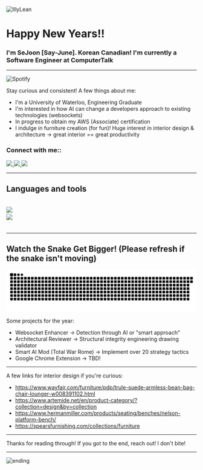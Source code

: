 ![IllyLean](https://github.com/sejoonpark99/sejoonpark99/assets/94677150/46366dca-ff4c-4def-94f6-e7a9156060d4)

<h1 align="left">Happy New Years!!</h1>
<h3>I'm SeJoon [Say-June]. Korean Canadian! I'm currently a Software Engineer at ComputerTalk</h3>
<hr/>

![Spotify](https://spotify-song-git-main-koaste.vercel.app/api/spotify)
<br/>

Stay curious and consistent! A few things about me:

* I'm a University of Waterloo, Engineering Graduate
* I'm interested in how AI can change a developers approach to existing technologies (websockets)
* In progress to obtain my AWS (Associate) certification
* I indulge in furniture creation (for fun)! Huge interest in interior design & architecture -> great interior == great productivity

<h3 align="left">Connect with me::</h3>
<div align="left"> 
  <a href="mailto:park.julius@outlook.com">
    <img src="https://img.shields.io/badge/Gmail-333333?style=for-the-badge&logo=gmail&logoColor=red" />
  </a>
  <a href="https://linkedin.com/in/sejoon-park" target="_blank">
    <img src="https://img.shields.io/badge/LinkedIn-0077B5?style=for-the-badge&logo=linkedin&logoColor=white" target="_blank" />
  </a>
  <a href="https://sejoon.ca" target="_blank">
     <img src="https://img.shields.io/badge/Portfolio-FF5722?style=for-the-badge&logo=todoist&logoColor=white" target="_blank" /> <!-- sqlite, safari, google-chrome are other good icon options -->
  </a>
</div>

 <hr/>
 
<h2 align="Left">Languages and tools</h2>
<br/>
<div align="Left">
    <img src="https://skillicons.dev/icons?i=aws,angular,cs,py,react,typescript,dotnet,firebase,mongodb,c,nextjs,mysql,flask,nginx" /><br>
    <img src="https://skillicons.dev/icons?i=react,js,bootstrap,go,html,css,github,figma,tailwind,git,r,redis,postgres,java" />
</div>

<br/>
  
<hr/>
<h2 align="Left">Watch the Snake Get Bigger! (Please refresh if the snake isn't moving) </h2>
<picture>
  <source media="(prefers-color-scheme: dark)" srcset="https://raw.githubusercontent.com/sejoonpark99/sejoonpark99/output/github-contribution-grid-snake-dark.svg">
  <source media="(prefers-color-scheme: light)" srcset="https://raw.githubusercontent.com/sejoonpark99/sejoonpark99/output/github-contribution-grid-snake.svg">
  <img alt="github contribution grid snake animation" src="https://raw.githubusercontent.com/sejoonpark99/sejoonpark99/output/github-contribution-grid-snake.svg">
</picture>

<br/>

Some projects for the year:

* Websocket Enhancer -> Detection through AI or "smart approach"
* Architectural Reviewer -> Structural integrity engineering drawing validator
* Smart AI Mod (Total War Rome) -> Implement over 20 strategy tactics
* Google Chrome Extension -> TBD!

<hr/>
A few links for interior design if you're curious:

* https://www.wayfair.com/furniture/pdp/trule-suede-armless-bean-bag-chair-lounger-w008391102.html
* https://www.artemide.net/en/product-category/?collection=design&by=collection
* https://www.hermanmiller.com/products/seating/benches/nelson-platform-bench/
* https://spearsfurnishing.com/collections/furniture
<hr/>

Thanks for reading through! If you got to the end, reach out! I don't bite!
<hr/>

![ending](https://github.com/sejoonpark99/sejoonpark99/assets/94677150/85537366-94a8-4830-abdd-feb3aadac974)



